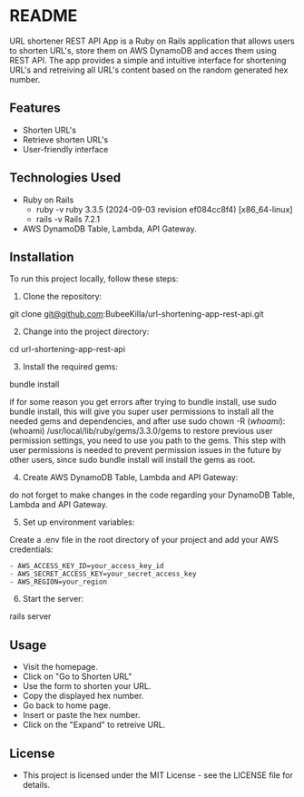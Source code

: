 # README

URL shortener REST API App is a Ruby on Rails application that allows users to shorten URL's, store them on AWS DynamoDB and acces them using REST API. The app provides a simple and intuitive interface for shortening URL's and retreiving all URL's content based on the random generated hex number.

## Features

- Shorten URL's
- Retrieve shorten URL's
- User-friendly interface

## Technologies Used

- Ruby on Rails
  - ruby -v
      ruby 3.3.5 (2024-09-03 revision ef084cc8f4) [x86_64-linux]
  - rails -v
      Rails 7.2.1
- AWS DynamoDB Table, Lambda, API Gateway.

## Installation

To run this project locally, follow these steps:

1. Clone the repository:
  
  git clone git@github.com:BubeeKilla/url-shortening-app-rest-api.git

2. Change into the project directory:
  
  cd url-shortening-app-rest-api

3. Install the required gems:

  bundle install

  if for some reason you get errors after trying to bundle install, use sudo bundle install, this will give you super user permissions to install all the needed gems and dependencies, and after use sudo chown -R $(whoami):$(whoami) /usr/local/lib/ruby/gems/3.3.0/gems
  to restore previous user permission settings, you need to use you path to the gems. This step with user permissions is needed to prevent permission issues in the future by other users, since sudo bundle install will install the gems as root.

4. Create AWS DynamoDB Table, Lambda and API Gateway:

  do not forget to make changes in the code regarding your DynamoDB Table, Lambda and API Gateway.

5. Set up environment variables:

  Create a .env file in the root directory of your project and add your AWS credentials:

    - AWS_ACCESS_KEY_ID=your_access_key_id
    - AWS_SECRET_ACCESS_KEY=your_secret_access_key
    - AWS_REGION=your_region

6. Start the server:

  rails server


## Usage

- Visit the homepage.
- Click on "Go to Shorten URL"
- Use the form to shorten your URL.
- Copy the displayed hex number.
- Go back to home page.
- Insert or paste the hex number.
- Click on the "Expand" to retreive URL.

## License

- This project is licensed under the MIT License - see the LICENSE file for details.
